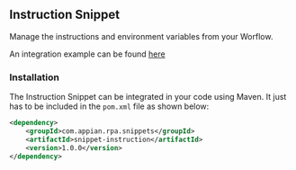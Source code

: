 ## Instruction Snippet

Manage the instructions and environment variables from your Worflow.

An integration example can be found [here](https://github.com/appianps/ps-plugin-appianrpa-Snippets/tree/master/snippets-examples/robot-snippet-instruction) 


### Installation

The Instruction Snippet can be integrated in your code using Maven. It just has to be included in the ```pom.xml``` file as shown below:
```xml
<dependency>
	<groupId>com.appian.rpa.snippets</groupId>
	<artifactId>snippet-instruction</artifactId>
	<version>1.0.0</version>
</dependency>
```
